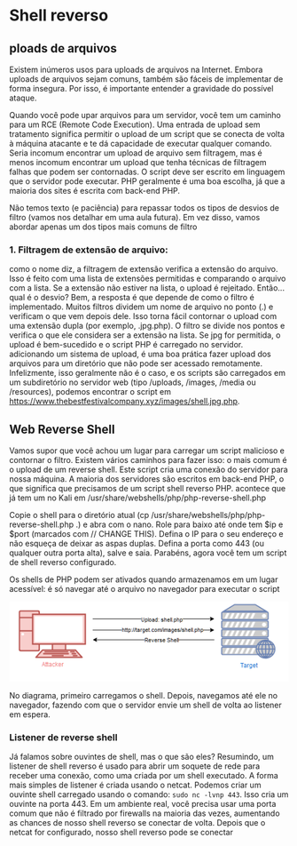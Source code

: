 # Shell reverso
## ploads de arquivos
Existem inúmeros usos para uploads de arquivos na Internet. Embora uploads de arquivos sejam comuns,  também são fáceis de implementar de forma insegura. Por isso, é importante entender a gravidade do possível ataque.

Quando você pode upar arquivos para um servidor, você tem um caminho para um RCE (Remote Code Execution). Uma entrada de upload sem tratamento significa permitir o upload de um script que se conecta de volta à máquina atacante e te dá capacidade de executar qualquer comando. Seria incomum encontrar um upload de arquivo sem filtragem, mas é menos incomum encontrar um upload que tenha técnicas de filtragem falhas que podem ser contornadas. O script deve ser escrito em linguagem que o servidor pode executar. PHP geralmente é uma boa escolha, já que a maioria dos sites é escrita com back-end PHP.

Não temos texto (e paciência) para repassar todos os tipos de desvios de filtro (vamos nos detalhar em uma aula futura). Em vez disso, vamos abordar apenas um dos tipos mais comuns de filtro

### 1. Filtragem de extensão de arquivo:

como o nome diz, a filtragem de extensão verifica a extensão do arquivo. Isso é feito com uma lista de extensões permitidas e comparando o arquivo com a lista. Se a extensão não estiver na lista, o upload é rejeitado. Então... qual é o desvio? Bem, a resposta é que depende de como o filtro é implementado. Muitos filtros dividem um nome de arquivo no ponto (.) e verificam o que vem depois dele. Isso torna fácil contornar o upload com uma extensão dupla (por exemplo, .jpg.php). O filtro se divide nos pontos e verifica o que ele considera ser a extensão na lista. Se jpg for permitida, o upload é bem-sucedido e o script PHP é carregado no servidor.
adicionando um sistema de upload, é uma boa prática fazer upload dos arquivos para um diretório que não pode ser acessado remotamente. Infelizmente, isso geralmente não é o caso, e os scripts são carregados em um subdiretório no servidor web (tipo /uploads, /images, /media ou /resources), podemos encontrar o script em https://www.thebestfestivalcompany.xyz/images/shell.jpg.php.


## Web Reverse Shell
Vamos supor que você achou um lugar para carregar um script malicioso e contornar o filtro. Existem vários caminhos para fazer isso: o mais comum é o upload de um reverse shell. Este script cria uma conexão do servidor para nossa máquina. A maioria dos servidores são escritos em back-end PHP, o que significa que precisamos de um script shell reverso PHP. acontece que já tem um no Kali em /usr/share/webshells/php/php-reverse-shell.php

Copie o shell para o diretório atual (cp /usr/share/webshells/php/php-reverse-shell.php .) e abra com o nano. Role para baixo até onde tem $ip e $port (marcados com // CHANGE THIS). Defina o IP para o seu endereço e não esqueça de deixar as aspas duplas. Defina a porta como 443 (ou qualquer outra porta alta), salve e saia. Parabéns, agora você tem um script de shell reverso configurado.

Os shells de PHP podem ser ativados quando armazenamos em um lugar acessível: é só navegar até o arquivo no navegador para executar o script

![diagrama](/content/rev-shell-diagram.png)

No diagrama, primeiro carregamos o shell. Depois, navegamos até ele no navegador, fazendo com que o servidor envie um shell de volta ao listener em espera.

### Listener de reverse shell

Já falamos sobre ouvintes de shell, mas o que são eles? Resumindo, um listener de shell reverso é usado para abrir um soquete de rede para receber uma conexão, como uma criada por um shell executado. A forma mais simples de listener é criada usando o netcat. Podemos criar um ouvinte shell carregado usando o comando: `sudo nc -lvnp 443`. Isso cria um ouvinte na porta 443. Em um ambiente real, você precisa usar uma porta comum que não é filtrado por firewalls na maioria das vezes, aumentando as chances de nosso shell reverso se conectar de volta. Depois que o netcat for configurado, nosso shell reverso pode se conectar